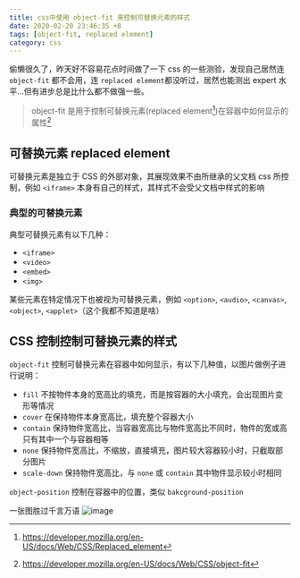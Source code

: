 ```yaml
---
title: css中使用 object-fit 来控制可替换元素的样式
date: 2020-02-20 23:46:35 +8
tags: [object-fit, replaced element]
category: css
---
```


偷懒很久了，昨天好不容易花点时间做了一下 css 的一些测验，发现自己居然连 `object-fit` 都不会用，连 `replaced element`都没听过，居然也能测出 expert 水平…但有进步总是比什么都不做强一些。

> object-fit 是用于控制可替换元素(replaced element[^2])在容器中如何显示的属性[^1]

## 可替换元素 replaced element

可替换元素是独立于 CSS 的外部对象，其展现效果不由所继承的父文档 css 所控制，例如 `<iframe>` 本身有自己的样式，其样式不会受父文档中样式的影响

### 典型的可替换元素

典型可替换元素有以下几种：

- `<iframe>`
- `<video>`
- `<embed>`
- `<img>`

某些元素在特定情况下也被视为可替换元素，例如 `<option>`, `<audio>`, `<canvas>`, `<object>`, `<applet>`（这个我都不知道是啥）

## CSS 控制控制可替换元素的样式

`object-fit` 控制可替换元素在容器中如何显示，有以下几种值，以图片做例子进行说明：

- `fill` 不按物件本身的宽高比的填充，而是按容器的大小填充，会出现图片变形等情况
- `cover` 在保持物件本身宽高比，填充整个容器大小
- `contain` 保持物件宽高比，当容器宽高比与物件宽高比不同时，物件的宽或高只有其中一个与容器相等
- `none` 保持物件宽高比，不缩放，直接填充，图片较大容器较小时，只截取部分图片
- `scale-down` 保持物件宽高比，与 `none` 或 `contain` 其中物件显示较小时相同

`object-position` 控制在容器中的位置，类似 `bakcground-position`

一张图胜过千言万语
![image](https://user-images.githubusercontent.com/5300359/74955610-db787980-543f-11ea-911f-9ef0f30788ea.png)

[^1]: https://developer.mozilla.org/en-US/docs/Web/CSS/object-fit
[^2]: https://developer.mozilla.org/en-US/docs/Web/CSS/Replaced_element
